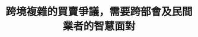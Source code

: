 ---
layout: post
title: "跨境複雜的買賣爭議，需要跨部會及民間業者的智慧面對"
tags:
  - "消費"
  - "網路"
  - "法規"
  - "公私協力"
id: 80
thumbnail: ""
description: "開放政府第80次協作會議  「宅配貨到付款（超商取貨付款）境外詐騙包裹氾濫，受害者求助無門！」"
color: "red"
publish: "true"
departments:
  - "交通部"
  - "財政部"
  - "內政部"
  - "經濟部"
cover:
  link: "https://youtu.be/0UNUqgFtaK0"
introduction:
  content: "海外網購遇到問題，消費者該怎麼辦？貨物從境外，經過報關，進到國內，最後到消費者手中，其實是一個比想像中更複雜的過程。政府能夠做多少？先從盤點現實、釐清爭點開始，面對新興的消費爭議，需要民間業者、團體與個人的力量一起面對，合作朝向解法的道路。這次，跨部會一起開了多場的籌備會議。前期的「對齊認知」工作，終於合併出一個完整對外的「流程圖」：簡化、轉譯並且聆聽，讓多元角色的知情（informed）討論成為可能。
協作會議結束後，海關的實名認證App強化「委任查核」功能，各部會加強既有作為；國內兩大超商也決定善盡企業社會道德責任，協助民眾居中協調超商貨到付款領取的跨境包裹進行退款事宜。消費者與公私部門的多元角色對話、共思解法，讓複雜的議題得以推進、落實。"
  image: "/images/post/80/11yVCIFJES_l9EbtZgr38a9qNyxkHdeo8.jpg"
join:
  type: "提"
  image: "/images/post/80/1BjGHM3_Joly-ZRRxVL706TcxhtDKeeVO.jpg"
embed:
  - type: "agenda_book"
    links:
      - "https://issuu.com/pdis.tw/docs/______________________________________________80__"
  - type: "mind_map"
    links:
      - "https://miro.com/app/live-embed/o9J_klGENb8=/?moveToViewport=-13488,-269,32875,14845&amp;embedAutoplay=true"
  - type: "ministry_slide"
    links:
      - "https://issuu.com/pdis.tw/docs/_e7_ac_ac80_e6_ac_a1_e5_8d_94_e4_bd_e89cac1a91bef4"
      - "https://issuu.com/pdis.tw/docs/_e9_96_8b_e6_94_be_e6_94_bf_e5_ba_9_a075ed55532b57"
      - "https://issuu.com/pdis.tw/docs/_e7_ac_ac80_e6_ac_a1_e5_8d_94_e4_bd_9c_e6_9c_83_e8"
      - "https://issuu.com/pdis.tw/docs/_e7_b0_a1_e5_a0_b1-_e5_a2_83_e5_a4_96_e8_a9_90_e9_"
  - type: "host_slide"
    links:
      - "https://issuu.com/pdis.tw/docs/_e9_96_8b_e6_94_be_e6_94_bf_e5_ba_9c_e7_ac_ac80_e6"
  - type: "live"
    links:
      - "https://www.youtube.com/watch?v=8cDsmdcbniE"
  - type: "transcript"
    links:
      - "https://sayit.pdis.nat.gov.tw/2020-10-30-%E9%96%8B%E6%94%BE%E6%94%BF%E5%BA%9C%E7%AC%AC80%E6%AC%A1%E5%8D%94%E4%BD%9C%E6%9C%83%E8%AD%B0"
pictures:
  - "/images/post/80/13Es_ToCguvsVi38TZYB02qCN5nZnlpAj.jpg"
  - "/images/post/80/1NGQZ9-4EWfdDto_vYO9KpYj7e-Lxjibo.jpg"
  - "/images/post/80/1Lpc3LOYZr0Z5rOUnQ3MKY54RBRtzauQp.jpg"
---